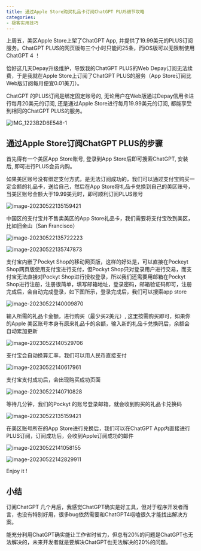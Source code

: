 ```yaml
---
title: 通过Apple Store购买礼品卡订阅ChatGPT PLUS细节攻略
categories:
- 极客实用技巧
---
```


上周五，美区Apple Store上架了ChatGPT App, 并提供了19.99美元的PLUS订阅服务。ChatGPT PLUS的网页版每三个小时只能问25条，而iOS版可以无限制使用ChatGPT 4 ！

恰好这几天Depay升级维护，导致我的ChatGPT PLUS的Web Depay订阅无法续费，于是我就在Apple Store上订阅了ChatGPT PLUS的服务（App Store订阅比Web版订阅每月便宜0.01美刀）。

ChatGPT 的PLUS订阅是绑定固定账号的, 无论用户在Web版通过Depay信用卡进行每月20美元的订阅, 还是通过Apple Store进行每月19.99美元的订阅, 都能享受到相同的ChatGPT PLUS的服务。



![IMG_1223B2D6E548-1](https://cdn.fangyuanxiaozhan.com/assets/1684734464281CD3P7JGi.jpeg)

## 通过Apple Store订阅ChatGPT PLUS的步骤

首先得有一个美区App Store账号, 登录到App Store后即可搜索ChatGPT, 安装后,  即可进行PLUS会员内购。



如果美区账号没有绑定支付方式，是无法订阅成功的，我们可以通过支付宝购买一定金额的礼品卡，送给自己，然后在App Store将礼品卡兑换到自己的美区账号，当美区账号金额大于19.99美元时，即可顺利订阅PLUS账号

![image-20230522135159421](https://cdn.fangyuanxiaozhan.com/assets/16847347198972n8QzGf4.png)

中国区的支付宝并不售卖美区的App Store礼品卡，我们需要将支付宝改到美区，比如旧金山（San Francisco）



![image-20230522135722223](https://cdn.fangyuanxiaozhan.com/assets/1684735042793MZ48YPFm.png)



![image-20230522135747873](https://cdn.fangyuanxiaozhan.com/assets/1684735068620X2xpFCra.png)

支付宝内嵌了Pockyt Shop的移动网页版，这样的好处是，可以直接在Pockeyt Shop网页版使用支付宝进行支付，但Pockyt Shop只对登录用户进行交易，而支付宝无法直接对Pockyt Shop进行授权登录，所以我们还需要用邮箱在Pockyt Shop进行注册，注册很简单，填写邮箱地址，登录密码，邮箱验证码即可，注册完成后，会自动完成登录，如下图所示，登录完成后，我们可以搜索app store

![image-20230522140009870](https://cdn.fangyuanxiaozhan.com/assets/1684735210615yFHpYE1A.png)



输入所需的礼品卡金额，进行购买（最少买2美元）, 这里按需购买即可，如果你的Apple 美区账号本身有原来礼品卡的余额，输入新的礼品卡兑换码后，余额会自动累加更新



![image-20230522140529706](https://cdn.fangyuanxiaozhan.com/assets/1684735530638sbHQdtcz.png)

支付宝会自动换算汇率，我们可以用人民币直接支付

![image-20230522140617961](https://cdn.fangyuanxiaozhan.com/assets/1684735578582zWfZfkxF.png)



支付宝支付成功后，会出现购买成功页面



![image-20230522140710828](https://cdn.fangyuanxiaozhan.com/assets/1684735631422syKJkSyR.png)



等待几分钟，我们的Pockyt 的账号登录邮箱，就会收到购买的礼品卡兑换码



![image-20230522135159421](https://cdn.fangyuanxiaozhan.com/assets/16847347198972n8QzGf4.png)



在美区账号所在的App Store进行兑换后，我们可以在ChatGPT App内直接进行PLUS订阅，订阅成功后，会收到Apple订阅成功的邮件



![image-20230522141058155](https://cdn.fangyuanxiaozhan.com/assets/1684735858990SiKR4HpW.png)



![image-20230522142829911](https://cdn.fangyuanxiaozhan.com/assets/1684736911073dQ0JKdBH.png)

Enjoy it !



## 小结



订阅ChatGPT 几个月后，我感觉ChatGPT确实是好工具，但对于程序开发者而言，也没有特别好用，很多bug依然需要和ChatGPT4唠嗑很久才能找出解决方案。



能充分利用ChatGPT确实能让工作省时省力，但总有20%的问题是ChatGPT也无法解决的，未来开发者就是要解决ChatGPT也无法解决的20%的问题。



 

